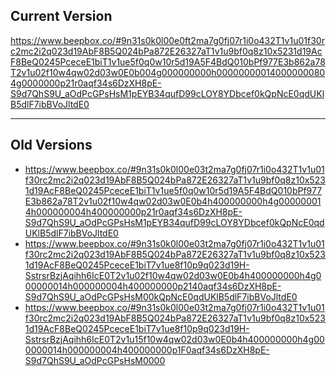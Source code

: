 ## Current Version
https://www.beepbox.co/#9n31s0k0l00e0ft2ma7g0fj07r1i0o432T1v1u01f30rc2mc2i2q023d19AbF8B5Q024bPa872E26327aT1v1u9bf0q8z10x5231d19AcF8BeQ0245PceceE1biT1v1ue5f0q0w10r5d19A5F4BdQ010bPf977E3b862a78T2v1u02f10w4qw02d03w0E0b004g000000000h000000000140000000804g0000000p21r0aqf34s6DzXH8pE-S9d7QhS9U_aOdPcGPsHsM1pEYB34qufD99cLOY8YDbcef0kQpNcE0qdUKlB5dlF7ibBVoJltdE0


---

## Old Versions
- https://www.beepbox.co/#9n31s0k0l00e03t2ma7g0fj07r1i0o432T1v1u01f30rc2mc2i2q023d19AbF8B5Q024bPa872E26327aT1v1u9bf0q8z10x5231d19AcF8BeQ0245PceceE1biT1v1ue5f0q0w10r5d19A5F4BdQ010bPf977E3b862a78T2v1u02f10w4qw02d03w0E0b4h400000000h4g000000014h000000004h400000000p21r0aqf34s6DzXH8pE-S9d7QhS9U_aOdPcGPsHsM1pEYB34qufD99cLOY8YDbcef0kQpNcE0qdUKlB5dlF7ibBVoJltdE0
- https://www.beepbox.co/#9n31s0k0l00e03t2ma7g0fj07r1i0o432T1v1u01f30rc2mc2i2q023d19AbF8B5Q024bPa872E26327aT1v1u9bf0q8z10x5231d19AcF8BeQ0245PceceE1biT7v1ue8f10p9q023d19H-SstrsrBzjAqihh6IcE0T2v1u02f10w4qw02d03w0E0b4h400000000h4g000000014h000000004h400000000p2140aqf34s6DzXH8pE-S9d7QhS9U_aOdPcGPsHsM00kQpNcE0qdUKlB5dlF7ibBVoJltdE0
- https://www.beepbox.co/#9n31s0k0l00e03t2ma7g0fj07r1i0o432T1v1u01f30rc2mc2i2q023d19AbF8B5Q024bPa872E26327aT1v1u9bf0q8z10x5231d19AcF8BeQ0245PceceE1biT7v1ue8f10p9q023d19H-SstrsrBzjAqihh6IcE0T2v1u15f10w4qw02d03w0E0b4h400000000h4g000000014h000000004h400000000p1F0aqf34s6DzXH8pE-S9d7QhS9U_aOdPcGPsHsM0000
